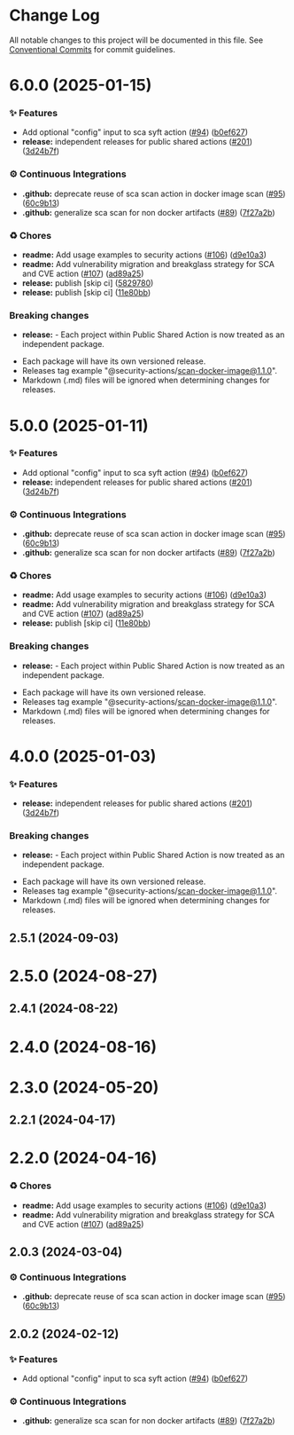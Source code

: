 # Change Log

All notable changes to this project will be documented in this file.
See [Conventional Commits](https://conventionalcommits.org) for commit guidelines.

# 6.0.0 (2025-01-15)


### ✨ Features

* Add optional "config" input to sca syft action ([#94](https://github.com/Kong/public-shared-actions/issues/94)) ([b0ef627](https://github.com/Kong/public-shared-actions/commit/b0ef627fa71528272d1daa9257b71dc90246cc46))
* **release:** independent releases for public shared actions ([#201](https://github.com/Kong/public-shared-actions/issues/201)) ([3d24b7f](https://github.com/Kong/public-shared-actions/commit/3d24b7f70c912df037063a571e59e789f4e49fc2))


### ⚙️ Continuous Integrations

* **.github:** deprecate reuse of sca scan action in docker image scan ([#95](https://github.com/Kong/public-shared-actions/issues/95)) ([60c9b13](https://github.com/Kong/public-shared-actions/commit/60c9b136104671b7091b2306c599d80fec34ae3f))
* **.github:** generalize sca scan for non docker artifacts ([#89](https://github.com/Kong/public-shared-actions/issues/89)) ([7f27a2b](https://github.com/Kong/public-shared-actions/commit/7f27a2becf7cfbda29125107f07b1482fabe3b77))


### ♻️ Chores

* **readme:** Add usage examples to security actions ([#106](https://github.com/Kong/public-shared-actions/issues/106)) ([d9e10a3](https://github.com/Kong/public-shared-actions/commit/d9e10a320e1fe023ac52e380d349b26bba67152b))
* **readme:** Add vulnerability migration and breakglass strategy for SCA and CVE action ([#107](https://github.com/Kong/public-shared-actions/issues/107)) ([ad89a25](https://github.com/Kong/public-shared-actions/commit/ad89a255ff44a03377215b8bccbfdc17c8c7fb46))
* **release:** publish [skip ci] ([5829780](https://github.com/Kong/public-shared-actions/commit/58297803d2f88ca94a0d3e25f740214b15da93ba))
* **release:** publish [skip ci] ([11e80bb](https://github.com/Kong/public-shared-actions/commit/11e80bb231ae182696a52f7ec7b0b9fae53303bf))


### Breaking changes

* **release:** - Each project within Public Shared Action is now treated as an independent package.
- Each package will have its own versioned release.
- Releases tag example "@security-actions/scan-docker-image@1.1.0".
- Markdown (.md) files will be ignored when determining changes for releases.





# 5.0.0 (2025-01-11)


### ✨ Features

* Add optional "config" input to sca syft action ([#94](https://github.com/Kong/public-shared-actions/issues/94)) ([b0ef627](https://github.com/Kong/public-shared-actions/commit/b0ef627fa71528272d1daa9257b71dc90246cc46))
* **release:** independent releases for public shared actions ([#201](https://github.com/Kong/public-shared-actions/issues/201)) ([3d24b7f](https://github.com/Kong/public-shared-actions/commit/3d24b7f70c912df037063a571e59e789f4e49fc2))


### ⚙️ Continuous Integrations

* **.github:** deprecate reuse of sca scan action in docker image scan ([#95](https://github.com/Kong/public-shared-actions/issues/95)) ([60c9b13](https://github.com/Kong/public-shared-actions/commit/60c9b136104671b7091b2306c599d80fec34ae3f))
* **.github:** generalize sca scan for non docker artifacts ([#89](https://github.com/Kong/public-shared-actions/issues/89)) ([7f27a2b](https://github.com/Kong/public-shared-actions/commit/7f27a2becf7cfbda29125107f07b1482fabe3b77))


### ♻️ Chores

* **readme:** Add usage examples to security actions ([#106](https://github.com/Kong/public-shared-actions/issues/106)) ([d9e10a3](https://github.com/Kong/public-shared-actions/commit/d9e10a320e1fe023ac52e380d349b26bba67152b))
* **readme:** Add vulnerability migration and breakglass strategy for SCA and CVE action ([#107](https://github.com/Kong/public-shared-actions/issues/107)) ([ad89a25](https://github.com/Kong/public-shared-actions/commit/ad89a255ff44a03377215b8bccbfdc17c8c7fb46))
* **release:** publish [skip ci] ([11e80bb](https://github.com/Kong/public-shared-actions/commit/11e80bb231ae182696a52f7ec7b0b9fae53303bf))


### Breaking changes

* **release:** - Each project within Public Shared Action is now treated as an independent package.
- Each package will have its own versioned release.
- Releases tag example "@security-actions/scan-docker-image@1.1.0".
- Markdown (.md) files will be ignored when determining changes for releases.





# 4.0.0 (2025-01-03)


### ✨ Features

* **release:** independent releases for public shared actions ([#201](https://github.com/Kong/public-shared-actions/issues/201)) ([3d24b7f](https://github.com/Kong/public-shared-actions/commit/3d24b7f70c912df037063a571e59e789f4e49fc2))


### Breaking changes

* **release:** - Each project within Public Shared Action is now treated as an independent package.
- Each package will have its own versioned release.
- Releases tag example "@security-actions/scan-docker-image@1.1.0".
- Markdown (.md) files will be ignored when determining changes for releases.



## 2.5.1 (2024-09-03)



# 2.5.0 (2024-08-27)



## 2.4.1 (2024-08-22)



# 2.4.0 (2024-08-16)



# 2.3.0 (2024-05-20)



## 2.2.1 (2024-04-17)



# 2.2.0 (2024-04-16)


### ♻️ Chores

* **readme:** Add usage examples to security actions ([#106](https://github.com/Kong/public-shared-actions/issues/106)) ([d9e10a3](https://github.com/Kong/public-shared-actions/commit/d9e10a320e1fe023ac52e380d349b26bba67152b))
* **readme:** Add vulnerability migration and breakglass strategy for SCA and CVE action ([#107](https://github.com/Kong/public-shared-actions/issues/107)) ([ad89a25](https://github.com/Kong/public-shared-actions/commit/ad89a255ff44a03377215b8bccbfdc17c8c7fb46))



## 2.0.3 (2024-03-04)


### ⚙️ Continuous Integrations

* **.github:** deprecate reuse of sca scan action in docker image scan ([#95](https://github.com/Kong/public-shared-actions/issues/95)) ([60c9b13](https://github.com/Kong/public-shared-actions/commit/60c9b136104671b7091b2306c599d80fec34ae3f))



## 2.0.2 (2024-02-12)


### ✨ Features

* Add optional "config" input to sca syft action ([#94](https://github.com/Kong/public-shared-actions/issues/94)) ([b0ef627](https://github.com/Kong/public-shared-actions/commit/b0ef627fa71528272d1daa9257b71dc90246cc46))


### ⚙️ Continuous Integrations

* **.github:** generalize sca scan for non docker artifacts ([#89](https://github.com/Kong/public-shared-actions/issues/89)) ([7f27a2b](https://github.com/Kong/public-shared-actions/commit/7f27a2becf7cfbda29125107f07b1482fabe3b77))

